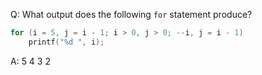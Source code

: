 Q: What output does the following `for` statement produce?

```c
for (i = 5, j = i - 1; i > 0, j > 0; --i, j = i - 1)
    printf("%d ", i);
```

A:
5 4 3 2

